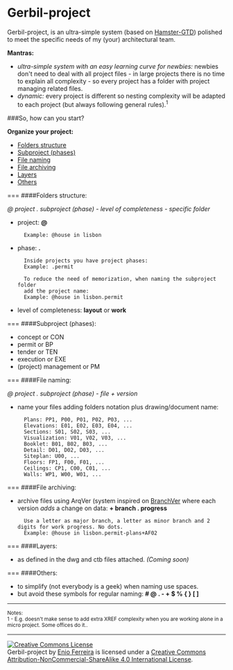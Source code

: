 Gerbil-project
==============

Gerbil-project, is an ultra-simple system (based on [Hamster-GTD](http://github.com/we-build-dreams/hamster-gtd)) polished to meet the specific needs of my (your) architectural team.

**Mantras:**

- *ultra-simple system with an easy learning curve for newbies:* newbies don't need to deal with all project files - in large projects there is no time to explain all complexity - so every project has a folder with project managing related files.
- *dynamic:* every project is different so nesting complexity will be adapted to each project (but always following general rules).<sup>1</sup>


###So, how can you start?

**Organize your project:**

- [Folders structure](#folders-structure)
- [Subproject (phases)](#subproject-phases)
- [File naming](#file-naming)
- [File archiving](#file-archiving)
- [Layers](#layers)
- [Others](#others)

===
####Folders structure:

*@ project . subproject (phase) - level of completeness - specific folder*

- project: **@**

        Example: @house in lisbon

- phase: **.**

    	Inside projects you have project phases:
        Example: .permit

        To reduce the need of memorization, when naming the subproject folder
        add the project name:
        Example: @house in lisbon.permit
        
- level of completeness: **layout** or **work**        

===
####Subproject (phases):

- concept or CON
- permit or BP
- tender or TEN
- execution or EXE
- (project) management or PM
       
===
####File naming:

*@ project . subproject (phase) - file + version*

- name your files adding folders notation plus drawing/document name:

        Plans: PP1, P00, P01, P02, P03, ...
        Elevations: E01, E02, E03, E04, ...
        Sections: S01, S02, S03, ...
        Visualization: V01, V02, V03, ...
        Booklet: B01, B02, B03, ...
        Detail: D01, D02, D03, ...
        Siteplan: U00, ...
        Floors: FP1, F00, F01, ...
        Ceilings: CP1, C00, C01, ...
        Walls: WP1, W00, W01, ...

===
####File archiving:

- archive files using ArqVer (system inspired on [BranchVer](https://github.com/we-build-dreams/branchVer) where each version *adds* a change on data: **+ branch . progress**

        Use a letter as major branch, a letter as minor branch and 2 digits for work progress. No dots.
        Example: @house in lisbon.permit-plans+AF02

===
####Layers:

- as defined in the dwg and ctb files attached. *(Coming soon)*

===
####Others:

- to simplify (not everybody is a geek) when naming use spaces.
- but avoid these symbols for regular naming: **# @ . - + $ % { } [ ]**

---
<sup>Notes:</sup><br>
<sup>1 - E.g. doesn't make sense to add extra XREF complexity when you are working alone in a micro project. Some offices do it..</sup>

---
<a rel="license" href="http://creativecommons.org/licenses/by-nc-sa/4.0/"><img alt="Creative Commons License" style="border-width:0" src="https://i.creativecommons.org/l/by-nc-sa/4.0/88x31.png" /></a><br /><span xmlns:dct="http://purl.org/dc/terms/" property="dct:title">Gerbil-project</span> by <a xmlns:cc="http://creativecommons.org/ns#" href="http://enioferreira.com/" property="cc:attributionName" rel="cc:attributionURL">Enio Ferreira</a> is licensed under a <a rel="license" href="http://creativecommons.org/licenses/by-nc-sa/4.0/">Creative Commons Attribution-NonCommercial-ShareAlike 4.0 International License</a>.
